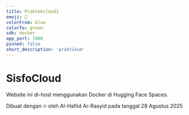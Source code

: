 ```yaml
---
title: Praktekcloud1
emoji: 👀
colorFrom: blue
colorTo: green
sdk: docker
app_port: 7860
pinned: false
short_description: 'praktikum'
---
```


# SisfoCloud

Website ini di-host menggunakan Docker di Hugging Face Spaces.

Dibuat dengan 🔥 oleh Al-Hafiid Ar-Rasyid pada tanggal 28 Agustus 2025
